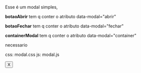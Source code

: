 Esse é um modal simples,

**botaoAbrir** tem q conter o atributo
data-modal="abrir"


**botaoFechar**  tem q conter o atributo
data-modal="fechar"


**containerModal** tem q conter o atributo
data-modal="container"


necessario

css: modal.css
js: modal.js

   
<section class="modal_container" data-modal="container">
        <!-- conteudo do modal -->
        <div class="modal">
            <button data-modal="fechar" class="fechar">X</button>
        </div>
</section>